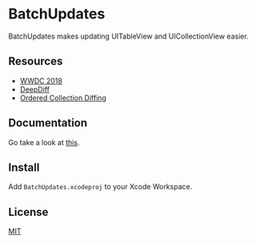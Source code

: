 # BatchUpdates

BatchUpdates makes updating UITableView and UICollectionView easier.

## Resources

- [WWDC 2018](https://developer.apple.com/videos/play/wwdc2018/225/)
- [DeepDiff](https://github.com/onmyway133/DeepDiff)
- [Ordered Collection Diffing](https://github.com/apple/swift-evolution/blob/master/proposals/0240-ordered-collection-diffing.md)

## Documentation

Go take a look at [this](https://michaelnisi.github.io/batchupdates/).

## Install

Add `BatchUpdates.xcodeproj` to your Xcode Workspace.

## License

[MIT](https://raw.github.com/michaelnisi/batchupdates/master/LICENSE)
